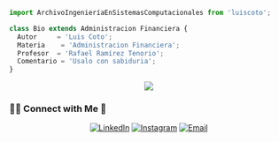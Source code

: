 ```js
import ArchivoIngenieríaEnSistemasComputacionales from 'luiscoto';

class Bio extends Administracion Financiera {
  Autor     = 'Luis Coto';
  Materia    = 'Administracion Financiera';
  Profesor  = 'Rafael Ramírez Tenorio';
  Comentario = 'Usalo con sabiduria';
}

```

<p align="center">
  <img src="https://user-images.githubusercontent.com/81122669/123591935-3a779c80-d7b2-11eb-919d-573247b80faa.JPG" />
</p>

<h3> 🤝🏻 Connect with Me 🤝</h3>
<p align="center">
<a href="https://www.linkedin.com/in/luis-f-coto/"><img src="https://img.shields.io/badge/LinkedIn--_.svg?style=social&logo=linkedin" alt="LinkedIn"></a>
<a href="https://www.instagram.com/luiscoto._/"><img alt="Instagram" src="https://img.shields.io/badge/Instagram-luiscoto._-black?style=flat-square&logo=instagram"></a>
<a href="mailto:luisfcoto@outlook.com"><img alt="Email" src="https://img.shields.io/badge/Email-luisfcoto@outlook.com-blue?style=flat-square&logo=gmail"></a>    
</p>  
